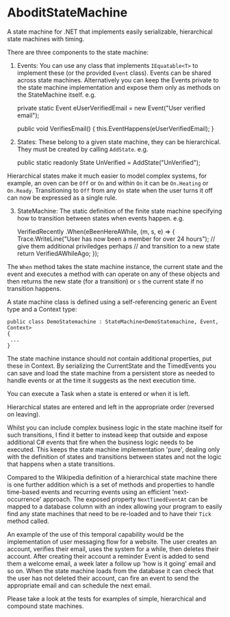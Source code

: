 AboditStateMachine
====

A state machine for .NET that implements easily serializable, hierarchical state machines with timing.

There are three components to the state machine:

1) Events: You can use any class that implements `IEquatable<T>` to implement these (or the provided `Event` class). Events can be shared across state machines. Alternatively you can keep the Events private to the state machine implementation and expose them only as methods on the StateMachine itself. e.g.

    private static Event eUserVerifiedEmail = new Event("User verified email");

    public void VerifiesEmail()
    {
       this.EventHappens(eUserVerifiedEmail);
    }


2) States: These belong to a given state machine, they can be hierarchical. They must be created by calling `AddState`. e.g.

    public static readonly State UnVerified = AddState("UnVerified");

Hierarchical states make it much easier to model complex systems, for example, an oven can be `Off` or `On` and within `On` it can be `On.Heating` or `On.Ready`. Transitioning to `Off` from any `On` state when the user turns it off can now be expressed as a single rule.

3) StateMachine: The static definition of the finite state machine specifying how to transition between states when events happen. e.g. 

    VerifiedRecently
       .When(eBeenHereAWhile, (m, s, e) =>
       {
          Trace.WriteLine("User has now been a member for over 24 hours");
          // give them additional priviledges perhaps
          // and transition to a new state
          return VerifiedAWhileAgo;
       });

The `When` method takes the state machine instance, the current state and the event and executes a method with can operate on any of these objects and then returns the new state (for a transition) or `s` the current state if no transition happens.

A state machine class is defined using a self-referencing generic an Event type and a Context type:

    public class DemoStatemachine : StateMachine<DemoStatemachine, Event, Context>
    {
     ...
    }

The state machine instance should not contain additional properties, put these in Context. 
By serializing the CurrentState and the TimedEvents you can save and load the state machine from 
a persistent store as needed to handle events or at the time it suggests as the next execution time.


You can execute a Task when a state is entered or when it is left.

Hierarchical states are entered and left in the appropriate order (reversed on leaving). 

Whilst you can include complex business logic in the state machine itself for such transitions, I find 
it better to instead keep that outside and expose additional C# events that fire when the business logic
needs to be executed. This keeps the state machine implementation 'pure', dealing only with 
the definition of states and transitions between states and not the logic that happens when a state transitions.

Compared to the Wikipedia definition of a hierarchical state machine there is one further addition 
which is a set of methods and properties to handle time-based events and recurring events using 
an efficient 'next-occurrence' approach. The exposed property `NextTimedEventAt` can be mapped
to a database column with an index allowing your program to easily find any state machines that 
need to be re-loaded and to have their `Tick` method called.

An example of the use of this temporal capability would be the implementation of user messaging flow 
for a website. The user creates an account, verifies their email, uses the system for a while, 
then deletes their account. After creating their account a reminder Event is added to send them 
a welcome email, a week later a follow up 'how is it going' email and so on. When the state machine
loads from the database it can check that the user has not deleted their account, can fire an event 
to send the appropriate email and can schedule the next email.

Please take a look at the tests for examples of simple, hierarchical and compound state machines.